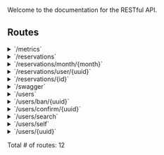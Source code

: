 # 

Welcome to the documentation for the RESTful API.

## Routes

<details>
<summary>`/metrics`</summary>

- [Logger]()
- [o-chi/cors.(*Cors).Handler-fm]()
- [66b/chi-prometheus.Middleware.handler-fm]()
- **/metrics**
	- _*_
		- [InstrumentHandlerCounter.func1]()

</details>
<details>
<summary>`/reservations`</summary>

- [Logger]()
- [o-chi/cors.(*Cors).Handler-fm]()
- [66b/chi-prometheus.Middleware.handler-fm]()
- **/reservations**
	- _POST_
		- [AddReservation]()

</details>
<details>
<summary>`/reservations/month/{month}`</summary>

- [Logger]()
- [o-chi/cors.(*Cors).Handler-fm]()
- [66b/chi-prometheus.Middleware.handler-fm]()
- **/reservations/month/{month}**
	- _GET_
		- [GetReservationsByMonth]()

</details>
<details>
<summary>`/reservations/user/{uuid}`</summary>

- [Logger]()
- [o-chi/cors.(*Cors).Handler-fm]()
- [66b/chi-prometheus.Middleware.handler-fm]()
- **/reservations/user/{uuid}**
	- _GET_
		- [GetUserReservations]()

</details>
<details>
<summary>`/reservations/{id}`</summary>

- [Logger]()
- [o-chi/cors.(*Cors).Handler-fm]()
- [66b/chi-prometheus.Middleware.handler-fm]()
- **/reservations/{id}**
	- _DELETE_
		- [DeleteReservation]()

</details>
<details>
<summary>`/swagger`</summary>

- [Logger]()
- [o-chi/cors.(*Cors).Handler-fm]()
- [66b/chi-prometheus.Middleware.handler-fm]()
- **/swagger**
	- _*_
		- [v5.(*Mux).Mount.func1]()

</details>
<details>
<summary>`/users`</summary>

- [Logger]()
- [o-chi/cors.(*Cors).Handler-fm]()
- [66b/chi-prometheus.Middleware.handler-fm]()
- **/users**
	- _GET_
		- [GetUsers]()

</details>
<details>
<summary>`/users/ban/{uuid}`</summary>

- [Logger]()
- [o-chi/cors.(*Cors).Handler-fm]()
- [66b/chi-prometheus.Middleware.handler-fm]()
- **/users/ban/{uuid}**
	- _POST_
		- [BanUser]()

</details>
<details>
<summary>`/users/confirm/{uuid}`</summary>

- [Logger]()
- [o-chi/cors.(*Cors).Handler-fm]()
- [66b/chi-prometheus.Middleware.handler-fm]()
- **/users/confirm/{uuid}**
	- _POST_
		- [ConfirmUser]()

</details>
<details>
<summary>`/users/search`</summary>

- [Logger]()
- [o-chi/cors.(*Cors).Handler-fm]()
- [66b/chi-prometheus.Middleware.handler-fm]()
- **/users/search**
	- _GET_
		- [SearchUsers]()

</details>
<details>
<summary>`/users/self`</summary>

- [Logger]()
- [o-chi/cors.(*Cors).Handler-fm]()
- [66b/chi-prometheus.Middleware.handler-fm]()
- **/users/self**
	- _GET_
		- [GetSelf]()

</details>
<details>
<summary>`/users/{uuid}`</summary>

- [Logger]()
- [o-chi/cors.(*Cors).Handler-fm]()
- [66b/chi-prometheus.Middleware.handler-fm]()
- **/users/{uuid}**
	- _POST_
		- [EditUser]()
	- _GET_
		- [GetUser]()

</details>

Total # of routes: 12
